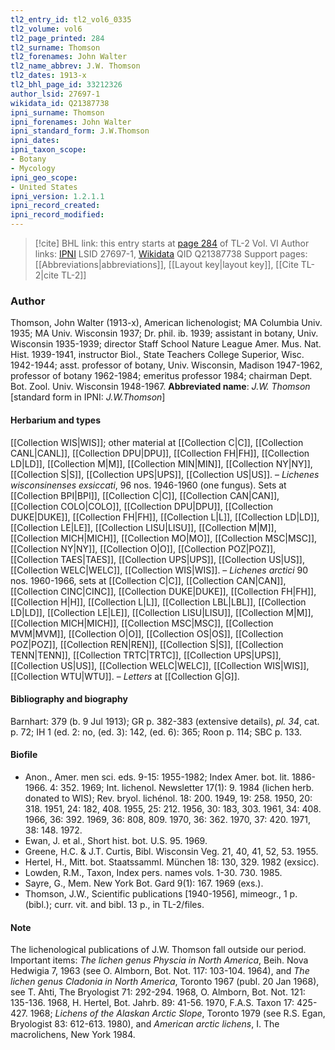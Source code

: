 ```yaml
---
tl2_entry_id: tl2_vol6_0335
tl2_volume: vol6
tl2_page_printed: 284
tl2_surname: Thomson
tl2_forenames: John Walter
tl2_name_abbrev: J.W. Thomson
tl2_dates: 1913-x
tl2_bhl_page_id: 33212326
author_lsid: 27697-1
wikidata_id: Q21387738
ipni_surname: Thomson
ipni_forenames: John Walter
ipni_standard_form: J.W.Thomson
ipni_dates: 
ipni_taxon_scope: 
- Botany
- Mycology
ipni_geo_scope: 
- United States
ipni_version: 1.2.1.1
ipni_record_created: 
ipni_record_modified:
---
```


> [!cite] BHL link: this entry starts at [page 284](https://www.biodiversitylibrary.org/page/33212326) of TL-2 Vol. VI
> Author links: [IPNI](https://www.ipni.org/a/27697-1) LSID 27697-1, [Wikidata](https://www.wikidata.org/wiki/Q21387738) QID Q21387738
> Support pages: [[Abbreviations|abbreviations]], [[Layout key|layout key]], [[Cite TL-2|cite TL-2]]

### Author

Thomson, John Walter (1913-x), American lichenologist; MA Columbia Univ. 1935; MA Univ. Wisconsin 1937; Dr. phil. ib. 1939; assistant in botany, Univ. Wisconsin 1935-1939; director Staff School Nature League Amer. Mus. Nat. Hist. 1939-1941, instructor Biol., State Teachers College Superior, Wisc. 1942-1944; asst. professor of botany, Univ. Wisconsin, Madison 1947-1962, professor of botany 1962-1984; emeritus professor 1984; chairman Dept. Bot. Zool. Univ. Wisconsin 1948-1967. 
**Abbreviated name**: *J.W. Thomson* \[standard form in IPNI: *J.W.Thomson*\]

#### Herbarium and types

[[Collection WIS|WIS]]; other material at [[Collection C|C]], [[Collection CANL|CANL]], [[Collection DPU|DPU]], [[Collection FH|FH]], [[Collection LD|LD]], [[Collection M|M]], [[Collection MIN|MIN]], [[Collection NY|NY]], [[Collection S|S]], [[Collection UPS|UPS]], [[Collection US|US]]. – *Lichenes wisconsinenses exsiccati*, 96 nos. 1946-1960 (one fungus). Sets at [[Collection BPI|BPI]], [[Collection C|C]], [[Collection CAN|CAN]], [[Collection COLO|COLO]], [[Collection DPU|DPU]], [[Collection DUKE|DUKE]], [[Collection FH|FH]], [[Collection L|L]], [[Collection LD|LD]], [[Collection LE|LE]], [[Collection LISU|LISU]], [[Collection M|M]], [[Collection MICH|MICH]], [[Collection MO|MO]], [[Collection MSC|MSC]], [[Collection NY|NY]], [[Collection O|O]], [[Collection POZ|POZ]], [[Collection TAES|TAES]], [[Collection UPS|UPS]], [[Collection US|US]], [[Collection WELC|WELC]], [[Collection WIS|WIS]]. – *Lichenes arctici* 90 nos. 1960-1966, sets at [[Collection C|C]], [[Collection CAN|CAN]], [[Collection CINC|CINC]], [[Collection DUKE|DUKE]], [[Collection FH|FH]], [[Collection H|H]], [[Collection L|L]], [[Collection LBL|LBL]], [[Collection LD|LD]], [[Collection LE|LE]], [[Collection LISU|LISU]], [[Collection M|M]], [[Collection MICH|MICH]], [[Collection MSC|MSC]], [[Collection MVM|MVM]], [[Collection O|O]], [[Collection OS|OS]], [[Collection POZ|POZ]], [[Collection REN|REN]], [[Collection S|S]], [[Collection TENN|TENN]], [[Collection TRTC|TRTC]], [[Collection UPS|UPS]], [[Collection US|US]], [[Collection WELC|WELC]], [[Collection WIS|WIS]], [[Collection WTU|WTU]]. – *Letters* at [[Collection G|G]].

#### Bibliography and biography

Barnhart: 379 (b. 9 Jul 1913); GR p. 382-383 (extensive details), *pl. 34*, cat. p. 72; IH 1 (ed. 2: no, (ed. 3): 142, (ed. 6): 365; Roon p. 114; SBC p. 133.

#### Biofile

- Anon., Amer. men sci. eds. 9-15: 1955-1982; Index Amer. bot. lit. 1886-1966. 4: 352. 1969; Int. lichenol. Newsletter 17(1): 9. 1984 (lichen herb. donated to WIS); Rev. bryol. lichénol. 18: 200. 1949, 19: 258. 1950, 20: 318. 1951, 24: 182, 408. 1955, 25: 212. 1956, 30: 183, 303. 1961, 34: 408. 1966, 36: 392. 1969, 36: 808, 809. 1970, 36: 362. 1970, 37: 420. 1971, 38: 148. 1972.
- Ewan, J. et al., Short hist. bot. U.S. 95. 1969.
- Greene, H.C. & J.T. Curtis, Bibl. Wisconsin Veg. 21, 40, 41, 52, 53. 1955.
- Hertel, H., Mitt. bot. Staatssamml. München 18: 130, 329. 1982 (exsicc).
- Lowden, R.M., Taxon, Index pers. names vols. 1-30. 730. 1985.
- Sayre, G., Mem. New York Bot. Gard 9(1): 167. 1969 (exs.).
- Thomson, J.W., Scientific publications \[1940-1956\], mimeogr., 1 p. (bibl.); curr. vit. and bibl. 13 p., in TL-2/files.

#### Note

The lichenological publications of J.W. Thomson fall outside our period. Important items: *The lichen genus Physcia in North America*, Beih. Nova Hedwigia 7, 1963 (see O. Almborn, Bot. Not. 117: 103-104. 1964), and *The lichen genus Cladonia in North America*, Toronto 1967 (publ. 20 Jan 1968), see T. Ahti, The Bryologist 71: 292-294. 1968, O. Almborn, Bot. Not. 121: 135-136. 1968, H. Hertel, Bot. Jahrb. 89: 41-56. 1970, F.A.S. Taxon 17: 425-427. 1968; *Lichens of the Alaskan Arctic Slope*, Toronto 1979 (see R.S. Egan, Bryologist 83: 612-613. 1980), and *American arctic lichens*, I. The macrolichens, New York 1984.

